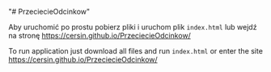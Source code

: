 "# PrzeciecieOdcinkow" 

Aby uruchomić po prostu pobierz pliki i uruchom plik
`index.html`
lub wejdź na stronę 
https://cersin.github.io/PrzeciecieOdcinkow/

To run application just download all files and run
`index.html`
or enter the site
https://cersin.github.io/PrzeciecieOdcinkow/

